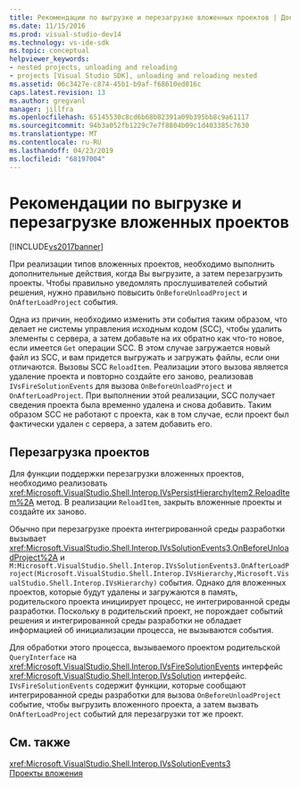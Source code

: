 ```yaml
---
title: Рекомендации по выгрузке и перезагрузке вложенных проектов | Документация Майкрософт
ms.date: 11/15/2016
ms.prod: visual-studio-dev14
ms.technology: vs-ide-sdk
ms.topic: conceptual
helpviewer_keywords:
- nested projects, unloading and reloading
- projects [Visual Studio SDK], unloading and reloading nested
ms.assetid: 06c3427e-c874-45b1-b9af-f68610ed016c
caps.latest.revision: 13
ms.author: gregvanl
manager: jillfra
ms.openlocfilehash: 65145530c8cd6b68b82391a09b395bb8c9a61117
ms.sourcegitcommit: 94b3a052fb1229c7e7f8804b09c1d403385c7630
ms.translationtype: MT
ms.contentlocale: ru-RU
ms.lasthandoff: 04/23/2019
ms.locfileid: "68197004"
---
```

# <a name="considerations-for-unloading-and-reloading-nested-projects"></a>Рекомендации по выгрузке и перезагрузке вложенных проектов
[!INCLUDE[vs2017banner](../../includes/vs2017banner.md)]

При реализации типов вложенных проектов, необходимо выполнить дополнительные действия, когда Вы выгрузите, а затем перезагрузить проекты. Чтобы правильно уведомлять прослушивателей событий решения, нужно правильно повысить `OnBeforeUnloadProject` и `OnAfterLoadProject` события.  
  
 Одна из причин, необходимо изменить эти события таким образом, что делает не системы управления исходным кодом (SCC), чтобы удалить элементы с сервера, а затем добавьте на их обратно как что-то новое, если имеется `Get` операции SCC. В этом случае загружается новый файл из SCC, и вам придется выгружать и загружать файлы, если они отличаются. Вызовы SCC `ReloadItem`. Реализации этого вызова является удаление проекта и повторно создайте его заново, реализовав `IVsFireSolutionEvents` для вызова `OnBeforeUnloadProject` и `OnAfterLoadProject`. При выполнении этой реализации, SCC получает сведения проекта была временно удалена и снова добавить. Таким образом SCC не работают с проекта, как в том случае, если проект был фактически удален с сервера, а затем добавить его.  
  
## <a name="reloading-projects"></a>Перезагрузка проектов  
 Для функции поддержки перезагрузки вложенных проектов, необходимо реализовать <xref:Microsoft.VisualStudio.Shell.Interop.IVsPersistHierarchyItem2.ReloadItem%2A> метод. В реализации `ReloadItem`, закрыть вложенные проекты и создайте их заново.  
  
 Обычно при перезагрузке проекта интегрированной среды разработки вызывает <xref:Microsoft.VisualStudio.Shell.Interop.IVsSolutionEvents3.OnBeforeUnloadProject%2A> и `M:Microsoft.VisualStudio.Shell.Interop.IVsSolutionEvents3.OnAfterLoadProject(Microsoft.VisualStudio.Shell.Interop.IVsHierarchy,Microsoft.VisualStudio.Shell.Interop.IVsHierarchy)` события. Однако для вложенных проектов, которые будут удалены и загружаются в память, родительского проекта инициирует процесс, не интегрированной среды разработки. Поскольку в родительский проект, не порождает событий решения и интегрированной среды разработки не обладает информацией об инициализации процесса, не вызываются события.  
  
 Для обработки этого процесса, вызываемого проектом родительской `QueryInterface` на <xref:Microsoft.VisualStudio.Shell.Interop.IVsFireSolutionEvents> интерфейс <xref:Microsoft.VisualStudio.Shell.Interop.IVsSolution> интерфейс. `IVsFireSolutionEvents` содержит функции, которые сообщают интегрированной среды разработки для вызова `OnBeforeUnloadProject` событие, чтобы выгрузить вложенного проекта, а затем вызвать `OnAfterLoadProject` событий для перезагрузки тот же проект.  
  
## <a name="see-also"></a>См. также  
 <xref:Microsoft.VisualStudio.Shell.Interop.IVsSolutionEvents3>   
 [Проекты вложения](../../extensibility/internals/nesting-projects.md)
